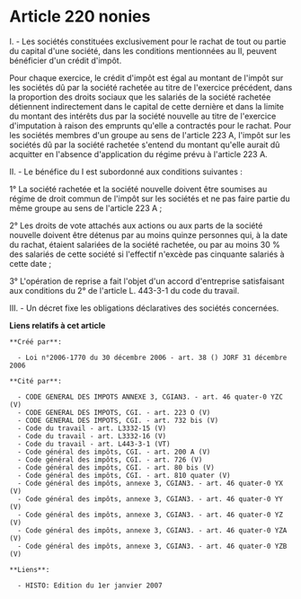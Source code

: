 # Article 220 nonies

I. - Les sociétés constituées exclusivement pour le rachat de tout ou partie du capital d'une société, dans les conditions
mentionnées au II, peuvent bénéficier d'un crédit d'impôt.

Pour chaque exercice, le crédit d'impôt est égal au montant de l'impôt sur les sociétés dû par la société rachetée au titre
de l'exercice précédent, dans la proportion des droits sociaux que les salariés de la société rachetée détiennent
indirectement dans le capital de cette dernière et dans la limite du montant des intérêts dus par la société nouvelle au
titre de l'exercice d'imputation à raison des emprunts qu'elle a contractés pour le rachat. Pour les sociétés membres d'un
groupe au sens de l'article 223 A, l'impôt sur les sociétés dû par la société rachetée s'entend du montant qu'elle aurait dû
acquitter en l'absence d'application du régime prévu à l'article 223 A.

II. - Le bénéfice du I est subordonné aux conditions suivantes :

1° La société rachetée et la société nouvelle doivent être soumises au régime de droit commun de l'impôt sur les sociétés et
ne pas faire partie du même groupe au sens de l'article 223 A ;

2° Les droits de vote attachés aux actions ou aux parts de la société nouvelle doivent être détenus par au moins quinze
personnes qui, à la date du rachat, étaient salariées de la société rachetée, ou par au moins 30 % des salariés de cette
société si l'effectif n'excède pas cinquante salariés à cette date ;

3° L'opération de reprise a fait l'objet d'un accord d'entreprise satisfaisant aux conditions du 2° de l'article L. 443-3-1
du code du travail.

III. - Un décret fixe les obligations déclaratives des sociétés concernées.

**Liens relatifs à cet article**

	**Créé par**:

	  - Loi n°2006-1770 du 30 décembre 2006 - art. 38 () JORF 31 décembre 2006

	**Cité par**:

	  - CODE GENERAL DES IMPOTS ANNEXE 3, CGIAN3. - art. 46 quater-0 YZC (V)
	  - CODE GENERAL DES IMPOTS, CGI. - art. 223 O (V)
	  - CODE GENERAL DES IMPOTS, CGI. - art. 732 bis (V)
	  - Code du travail - art. L3332-15 (V)
	  - Code du travail - art. L3332-16 (V)
	  - Code du travail - art. L443-3-1 (VT)
	  - Code général des impôts, CGI. - art. 200 A (V)
	  - Code général des impôts, CGI. - art. 726 (V)
	  - Code général des impôts, CGI. - art. 80 bis (V)
	  - Code général des impôts, CGI. - art. 810 quater (V)
	  - Code général des impôts, annexe 3, CGIAN3. - art. 46 quater-0 YX (V)
	  - Code général des impôts, annexe 3, CGIAN3. - art. 46 quater-0 YY (V)
	  - Code général des impôts, annexe 3, CGIAN3. - art. 46 quater-0 YZ (V)
	  - Code général des impôts, annexe 3, CGIAN3. - art. 46 quater-0 YZA (V)
	  - Code général des impôts, annexe 3, CGIAN3. - art. 46 quater-0 YZB (V)

	**Liens**:

	  - HISTO: Edition du 1er janvier 2007
